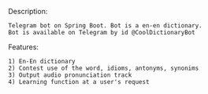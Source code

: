 Description:

    Telegram bot on Spring Boot. Bot is a en-en dictionary. 
    Bot is available on Telegram by id @CoolDictionaryBot  

Features:

    1) En-En dictionary
    2) Contest use of the word, idioms, antonyms, synonims
    3) Output audio pronunciation track
    4) Learning function at a user's request
    